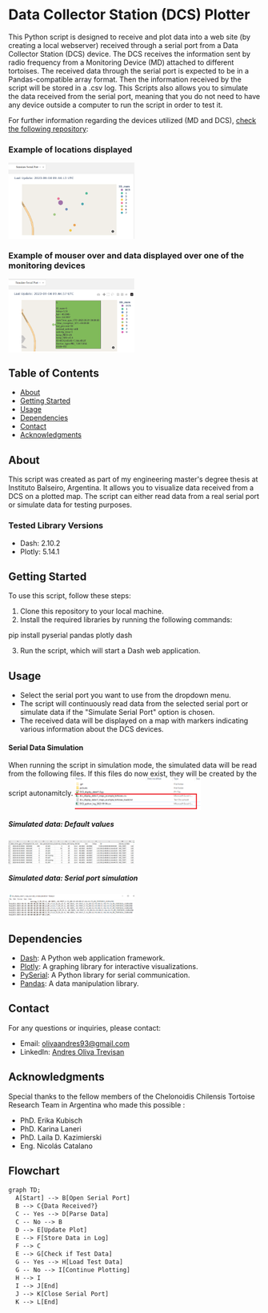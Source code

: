 # Data Collector Station (DCS) Plotter

This Python script is designed to receive and plot data into a web site (by creating a local webserver) received through a serial port from a Data Collector Station (DCS) device. The DCS receives the information sent by radio frequency from a Monitoring Device (MD) attached to different tortoises. The received data through the serial port  is expected to be in a Pandas-compatible array format. Then the information received by the script will be stored in a .csv log. This Scripts also allows you to simulate the data received from the serial port, meaning that you do not need to have any device outside a computer to run the script in order to test it. 

For further information regarding the devices utilized (MD and DCS), [check the following repository](https://github.com/TortoisesSAO/CodesDevice): 

### Example of locations displayed
<img src="./pictures/2_sim1.png" width=50% align="center"> 

### Example of mouser over and data displayed over one of the monitoring devices 

<img src="./pictures/2_sim2.png" width=50% align="center"> 

## Table of Contents

- [About](#about)
- [Getting Started](#getting-started)
- [Usage](#usage)
- [Dependencies](#dependencies)
- [Contact](#contact)
- [Acknowledgments](#acknowledgments)

## About

This script was created as part of my engineering master's degree thesis at Instituto Balseiro, Argentina. It allows you to visualize data received from a DCS on a plotted map. The script can either read data from a real serial port or simulate data for testing purposes.

### Tested Library Versions

- Dash: 2.10.2
- Plotly: 5.14.1

## Getting Started

To use this script, follow these steps:

1. Clone this repository to your local machine.
2. Install the required libraries by running the following commands:


pip install pyserial pandas plotly dash


3. Run the script, which will start a Dash web application.

## Usage

- Select the serial port you want to use from the dropdown menu.
- The script will continuously read data from the selected serial port or simulate data if the "Simulate Serial Port" option is chosen.
- The received data will be displayed on a map with markers indicating various information about the DCS devices.

#### Serial Data Simulation

When running the script in simulation mode, the simulated data will be read from the following files. If this files do now exist, they will be created by the script autonamitcly.
<img src="./pictures/3_examples.png" width=50% align="center"> 

##### Simulated data: Default values

<img src="./pictures/4_examples.png" width=50% align="center"> 

##### Simulated data: Serial port simulation

<img src="./pictures/4_examples_serial.png" width=50% align="center"> 

## Dependencies

- [Dash](https://dash.plotly.com/): A Python web application framework.
- [Plotly](https://plotly.com/): A graphing library for interactive visualizations.
- [PySerial](https://pythonhosted.org/pyserial/): A Python library for serial communication.
- [Pandas](https://pandas.pydata.org/): A data manipulation library.

## Contact

For any questions or inquiries, please contact:

- Email: [olivaandres93@gmail.com](mailto:olivaandres93@gmail.com)
- LinkedIn: [Andres Oliva Trevisan](https://www.linkedin.com/in/andres-oliva-trevisan-833561165/)

## Acknowledgments

Special thanks to the fellow members of the Chelonoidis Chilensis Tortoise Research Team in Argentina who made this possible :

- PhD. Erika Kubisch
- PhD.  Karina Laneri
- PhD. Laila D. Kazimierski
- Eng. Nicolás Catalano
## Flowchart

```mermaid
graph TD;
  A[Start] --> B[Open Serial Port]
  B --> C{Data Received?}
  C -- Yes --> D[Parse Data]
  C -- No --> B
  D --> E[Update Plot]
  E --> F[Store Data in Log]
  F --> C
  E --> G[Check if Test Data]
  G -- Yes --> H[Load Test Data]
  G -- No --> I[Continue Plotting]
  H --> I
  I --> J[End]
  J --> K[Close Serial Port]
  K --> L[End]
```
